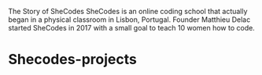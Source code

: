 The Story of SheCodes
SheCodes is an online coding school that actually began in a physical classroom in Lisbon, Portugal. Founder Matthieu Delac started SheCodes in 2017 with a small goal to teach 10 women how to code.
# Shecodes-projects
